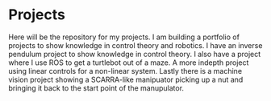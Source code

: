 # Projects

Here will be the repository for my projects. 
I am building a portfolio of projects to show knowledge in control theory and robotics. 
I have an inverse pendulum project to show knowledge in control theory.
I also have a project where I use ROS to get a turtlebot out of a maze.
A more indepth project using linear controls for a non-linear system.
Lastly there is a machine vision project showing a SCARRA-like manipuator picking up a nut and bringing it back to the start point of the manupulator. 
